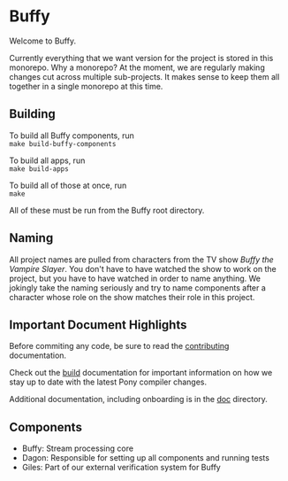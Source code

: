 # Buffy

Welcome to Buffy. 

Currently everything that we want version for the project is stored in this
monorepo. Why a monorepo? At the moment, we are regularly making changes cut
across multiple sub-projects. It makes sense to keep them all together in a
single monorepo at this time.

## Building

To build all Buffy components, run  
`make build-buffy-components`  

To build all apps, run  
`make build-apps`  

To build all of those at once, run  
`make`  

All of these must be run from the Buffy root directory.

## Naming

All project names are pulled from characters from the TV show _Buffy the Vampire
Slayer_. You don't have to have watched the show to work on the project, but you
have to have watched in order to name anything. We jokingly take the naming
seriously and try to name components after a character whose role on the show
matches their role in this project.

## Important Document Highlights

Before commiting any code, be sure to read the [contributing](CONTRIBUTING.md)
documentation.

Check out the [build](BUILD.md) documentation for important information on how
we stay up to date with the latest Pony compiler changes.

Additional documentation, including onboarding is in the [doc](doc/)
directory.
 
## Components

* Buffy: Stream processing core
* Dagon: Responsible for setting up all components and running tests
* Giles: Part of our external verification system for Buffy

